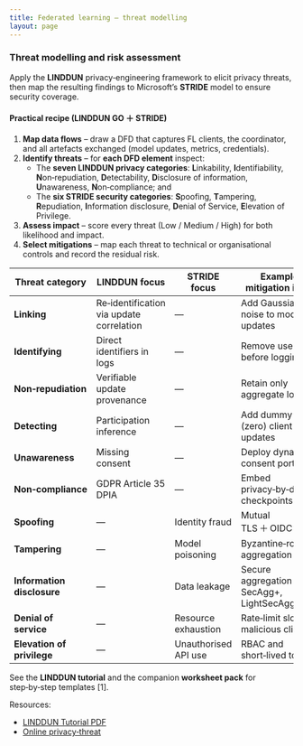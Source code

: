 ```yaml
---
title: Federated learning — threat modelling
layout: page
---
```


### Threat modelling and risk assessment

Apply the **LINDDUN** privacy‑engineering framework to elicit privacy threats,
then map the resulting findings to Microsoft’s **STRIDE** model to ensure
security coverage.

#### Practical recipe (LINDDUN GO ＋ STRIDE)

1. **Map data flows** – draw a DFD that captures FL clients, the coordinator,
   and all artefacts exchanged (model updates, metrics, credentials).  
2. **Identify threats** – for **each DFD element** inspect:
   * The **seven LINDDUN privacy categories**: **L**inkability,
     **I**dentifiability, **N**on‑repudiation, **D**etectability,
     **D**isclosure of information, **U**nawareness, **N**on‑compliance; and  
   * The **six STRIDE security categories**: **S**poofing, **T**ampering,
     **R**epudiation, **I**nformation disclosure, **D**enial of Service,
     **E**levation of Privilege.  
3. **Assess impact** – score every threat (Low / Medium / High) for both likelihood
   and impact.  
4. **Select mitigations** – map each threat to technical or organisational
   controls and record the residual risk.

| Threat category | LINDDUN focus | STRIDE focus | Example mitigation in FL |
|-----------------|---------------|--------------|--------------------------|
| **Linking** | Re‑identification via update correlation | — | Add Gaussian DP noise to model updates |
| **Identifying** | Direct identifiers in logs | — | Remove user IDs before logging |
| **Non‑repudiation** | Verifiable update provenance | — | Retain only aggregate logs |
| **Detecting** | Participation inference | — | Add dummy (zero) client updates |
| **Unawareness** | Missing consent | — | Deploy dynamic consent portal |
| **Non‑compliance** | GDPR Article 35 DPIA | — | Embed privacy‑by‑design checkpoints |
| **Spoofing** | — | Identity fraud | Mutual TLS ＋ OIDC |
| **Tampering** | — | Model poisoning | Byzantine‑robust aggregation |
| **Information disclosure** | — | Data leakage | Secure aggregation (e.g. SecAgg+, LightSecAgg) |
| **Denial of service** | — | Resource exhaustion | Rate‑limit slow / malicious clients |
| **Elevation of privilege** | — | Unauthorised API use | RBAC and short‑lived tokens |

See the **LINDDUN tutorial** and the companion **worksheet pack** for
step‑by‑step templates [1].

Resources:

* [LINDDUN Tutorial PDF](https://linddun.org/downloads/LINDDUN-Tutorial.pdf)
* [Online privacy‑threat](https://linddun.org/threats/)

